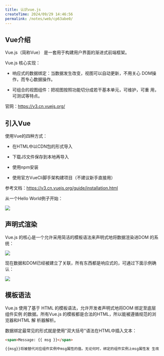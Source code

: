 ```yaml
---
title: 认识vue.js
createTime: 2024/09/29 14:46:56
permalink: /notes/web/cp63abe0/
---
```

## Vue介绍



Vue.js（简称Vue） 是一套用于构建用户界面的渐进式前端框架。



Vue.js 核心实现： 

- 响应式的数据绑定：当数据发生改变，视图可以自动更新，不用关心 DOM操作，而专心数据操作。

- 可组合的视图组件：把视图按照功能切分成若干基本单元，可维护，可重 用，可测试等特点。



官网：https://v3.cn.vuejs.org/



## 引入Vue



使用Vue的四种方式： 

- 在HTML中以CDN包的形式导入 

- 下载JS文件保存到本地再导入 

- 使用npm安装 

- 使用官方VueCli脚手架构建项目（不建议新手直接用）



参考文档：https://v3.cn.vuejs.org/guide/installation.html



从一个Hello World例子开始：

![](/images/5697E485CBF7456196AC73ACF927AD53clipboard.png)



## 声明式渲染 



Vue.js 的核心是一个允许采用简洁的模板语法来声明式地将数据渲染进DOM 的系统：

![](/images/178CD64315B147FE8DFA848EE58D6A16clipboard.png)

现在数据和DOM已经被建立了关联，所有东西都是响应式的，可通过下面示例确认：

![](/images/10DF204762EB4FA98E55BE5475C18BADclipboard.png)



## 模板语法



Vue.js 使用了基于 HTML 的模板语法，允许开发者声明式地将DOM 绑定至底层组件实例 的数据。所有Vue.js 的模板都是合法的HTML，所以能被遵循规范的浏览器和HTML 解 析器解析。



数据绑定最常见的形式就是使用"双大括号"语法在HTML中插入文本：

```html
<span>Message: {{ msg }}</span>

{{msg}}将被替代对应组件实例中msg属性的值。无论何时，绑定的组件实例上msg属性发 生改变，插值处内容都会更新。
```























